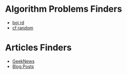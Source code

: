 # Algorithm Problems Finders

- [boj rd](https://solved.ac/search?query=*s3..p4+-solved_by%3Atjdgnsqn3+lang%3Ako+solved%3A100..+&sort=random&direction=asc&page=1)
- [cf random](http://cfprobrecom.byethost8.com/)

# Articles Finders

- [GeekNews](https://news.hada.io/new)
- [Blog Posts](https://techblogposts.com/)
